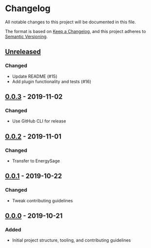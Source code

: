 # Changelog

All notable changes to this project will be documented in this file.

The format is based on [Keep a Changelog](https://keepachangelog.com/en/1.0.0/), and this project adheres to [Semantic Versioning](https://semver.org/spec/v2.0.0.html).

## [Unreleased]

### Changed

- Update README (#15)
- Add plugin functionality and tests (#16)

## [0.0.3] - 2019-11-02

### Changed

- Use GitHub CLI for release

## [0.0.2] - 2019-11-01

### Changed

- Transfer to EnergySage

## [0.0.1] - 2019-10-22

### Changed

- Tweak contributing guidelines

## [0.0.0] - 2019-10-21

### Added

- Initial project structure, tooling, and contributing guidelines

[Unreleased]: https://github.com/energysage/pytest-quarantine/compare/0.0.3...HEAD
[0.0.3]: https://github.com/energysage/pytest-quarantine/releases/tag/0.0.3
[0.0.2]: https://github.com/energysage/pytest-quarantine/releases/tag/0.0.2
[0.0.1]: https://github.com/energysage/pytest-quarantine/releases/tag/0.0.1
[0.0.0]: https://github.com/energysage/pytest-quarantine/releases/tag/0.0.0
